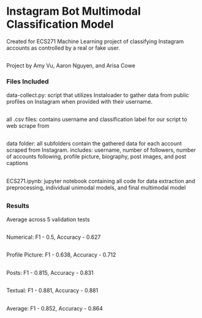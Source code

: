 # Instagram Bot Multimodal Classification Model
Created for ECS271 Machine Learning project of classifying Instagram accounts as controlled by a real or fake user.
##
Project by Amy Vu, Aaron Nguyen, and Arisa Cowe

### Files Included
data-collect.py: script that utilizes Instaloader to gather data from public profiles on Instagram when provided with their username.
##
all .csv files: contains username and classification label for our script to web scrape from
##
data folder: all subfolders contain the gathered data for each account scraped from Instagram. includes: username, number of followers, number of accounts following, profile picture, biography, post images, and post captions
##
ECS271.ipynb: jupyter notebook containing all code for data extraction and preprocessing, individual unimodal models, and final multimodal model
##

### Results
Average across 5 validation tests
##
Numerical: F1 - 0.5, Accuracy - 0.627
##
Profile Picture: F1 - 0.638, Accuracy - 0.712
##
Posts: F1 - 0.815, Accuracy - 0.831
##
Textual: F1 - 0.881, Accuracy - 0.881
##
Average: F1 - 0.852, Accuracy - 0.864

